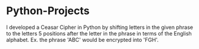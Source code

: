 # Python-Projects
I developed a Ceasar Cipher in Python by shifting letters  in the given phrase to the letters 5 positions after the letter in the phrase in terms of the English alphabet.
Ex. the phrase 'ABC' would be encrypted into 'FGH'.
